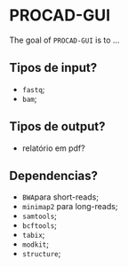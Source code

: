 
<!-- README.md is generated from README.Rmd. Please edit that file -->

# PROCAD-GUI

<!-- badges: start -->
<!-- badges: end -->

The goal of `PROCAD-GUI` is to …


## Tipos de input?
- `fastq`;
- `bam`;

## Tipos de output?
- relatório em pdf?

## Dependencias?
- `BWA`para short-reads;
- `minimap2` para long-reads;
- `samtools`;
- `bcftools`;
- `tabix`;
- `modkit`;
- `structure`;
